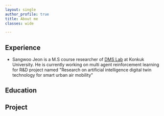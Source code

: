 ```yaml
---
layout: single
author_profile: true
title: About me
classes: wide

---
```


## Experience
- Sangwoo Jeon is a M.S course researcher of [DMS Lab](https://dmslab-konkuk.github.io/) at Konkuk University. He is currently working on multi agent reinforcement learning for R&D project named "Research on artificial intelligence digital twin technology for smart urban air mobility"

## Education
## Project
